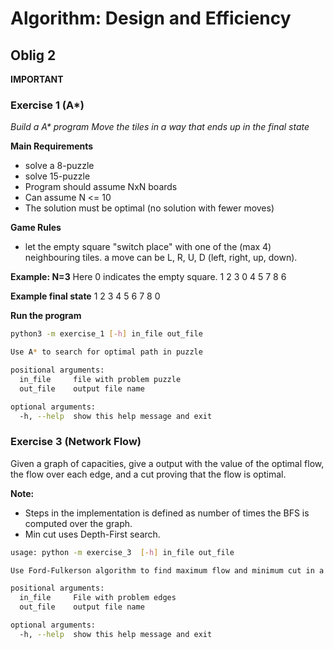 # Algorithm: Design and Efficiency 
## Oblig 2

**IMPORTANT**



### Exercise 1 (A*)
*Build a A\* program*
*Move the tiles in a way that ends up in the final state*

**Main Requirements**
- solve a 8-puzzle
- solve 15-puzzle
- Program should assume NxN boards
- Can assume N <= 10
- The solution must be optimal (no solution with fewer moves)

**Game Rules**
- let the empty square "switch place" with one of the (max 4)
neighbouring tiles. a move can be L, R, U, D (left, right, up, down).

**Example: N=3**
Here 0 indicates the empty square.
1 2 3
0 4 5
7 8 6

**Example final state**
1 2 3
4 5 6
7 8 0

**Run the program**
```bash
python3 -m exercise_1 [-h] in_file out_file

Use A* to search for optimal path in puzzle

positional arguments:
  in_file     file with problem puzzle
  out_file    output file name

optional arguments:
  -h, --help  show this help message and exit
```

### Exercise 3 (Network Flow)
Given a graph of capacities, give a output with the value of the optimal flow, 
the flow over each edge, and a cut proving that the flow is optimal.

**Note:** 
- Steps in the implementation is defined as number of times the BFS is computed over the graph.
- Min cut uses Depth-First search.

```bash
usage: python -m exercise_3  [-h] in_file out_file

Use Ford-Fulkerson algorithm to find maximum flow and minimum cut in a digraph

positional arguments:
  in_file     File with problem edges
  out_file    output file name

optional arguments:
  -h, --help  show this help message and exit

```